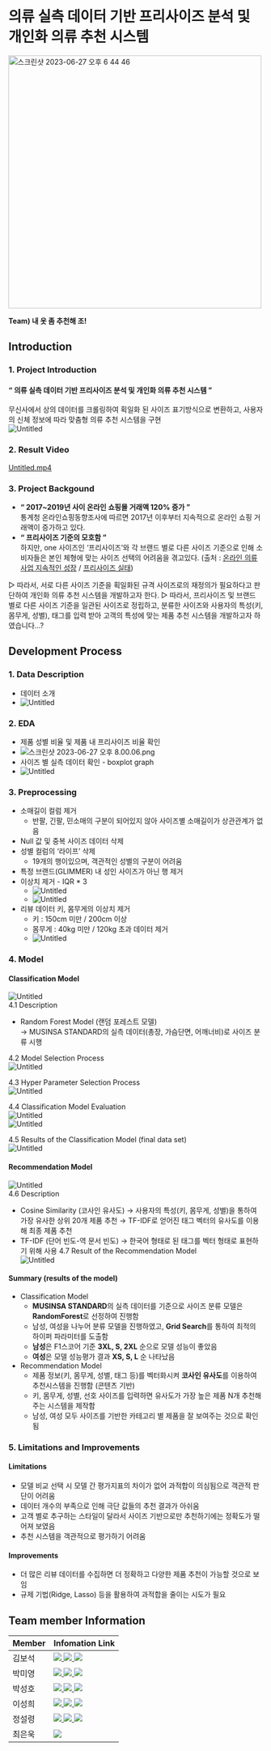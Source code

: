 # 의류 실측 데이터 기반 프리사이즈 분석 및 개인화 의류 추천 시스템
<img width="500" alt="스크린샷 2023-06-27 오후 6 44 46" src="https://github.com/parkmy0420/ML_project/assets/63055186/193b59ee-2364-4508-a2a4-c9db9027b9ba">   

**Team) 내 옷 좀 추천해 조!**  

## Introduction
### 1. Project Introduction
#### “ 의류 실측 데이터 기반 프리사이즈 분석 및 개인화 의류 추천 시스템 ”
  무신사에서 상의 데이터를 크롤링하여 획일화 된 사이즈 표기방식으로 변환하고, 사용자의 신체 정보에 따라 맞춤형 의류 추천 시스템을 구현  
 ![Untitled](https://s3-us-west-2.amazonaws.com/secure.notion-static.com/2d93fdbd-173d-4598-ae6d-91310f5b15e4/Untitled.png)
    
### 2. Result Video
 [Untitled.mp4](https://s3-us-west-2.amazonaws.com/secure.notion-static.com/ddb3edd5-2cc6-4dfd-b587-0a3c36ed3e89/Untitled.mp4)
    
### 3. Project Backgound
 - **“ 2017~2019년 사이 온라인 쇼핑몰 거래액  120% 증가 ”**  
  통계청 온라인쇼핑동향조사에 따르면 2017년 이후부터 지속적으로 온라인 쇼핑 거래액이 증가하고 있다.
 - **“ 프리사이즈 기준의 모호함 ”**  
  하지만, one 사이즈인 ‘프리사이즈’와 각 브랜드 별로 다른 사이즈 기준으로 인해 소비자들은 본인 체형에 맞는 사이즈 선택의 어려움을 겪고있다.
(출처 : [온라인 의류사업 지속적인 성장](http://dew.dothome.co.kr/2020/12/26/도대체-프리사이즈의-기준이-뭔가요-규제-없는-의/) / [프리사이즈 실태](http://www.storyofseoul.com/news/articleView.html?idxno=3710))

▷ 따라서, 서로 다른 사이즈 기준을 획일화된 규격 사이즈로의 재정의가 필요하다고 판단하여 개인화 의류 추천 시스템을 개발하고자 한다.
▷ 따라서, 프리사이즈 및 브랜드 별로 다른 사이즈 기준을 일관된 사이즈로 정립하고,  분류한 사이즈와 사용자의 특성(키, 몸무게, 성별), 태그를 입력 받아 고객의 특성에 맞는 제품 추천 시스템을 개발하고자 하였습니다…?


## Development Process
### 1. Data Description
 - 데이터 소개
 - ![Untitled](https://s3-us-west-2.amazonaws.com/secure.notion-static.com/1268c907-c010-4a82-ac6d-2d793c1af4b0/Untitled.png)

### 2. EDA
 - 제품 성별 비율 및 제품 내 프리사이즈 비율 확인
 - ![스크린샷 2023-06-27 오후 8.00.06.png](https://s3-us-west-2.amazonaws.com/secure.notion-static.com/26c5cb20-54c2-4a39-b763-11db09e799e5/%E1%84%89%E1%85%B3%E1%84%8F%E1%85%B3%E1%84%85%E1%85%B5%E1%86%AB%E1%84%89%E1%85%A3%E1%86%BA_2023-06-27_%E1%84%8B%E1%85%A9%E1%84%92%E1%85%AE_8.00.06.png)
 - 사이즈 별 실측 데이터 확인 - boxplot graph
 - ![Untitled](https://s3-us-west-2.amazonaws.com/secure.notion-static.com/f8896543-fb2d-4834-a18d-35fad8880b93/Untitled.png)

### 3. Preprocessing
- 소매길이 컬럼 제거
  - 반팔, 긴팔, 민소매의 구분이 되어있지 않아 사이즈별 소매길이가 상관관계가 없음
- Null 값 및 중복 사이즈 데이터 삭제
- 성별 컬럼의 ‘라이프’ 삭제
  - 19개의 행이있으며, 객관적인 성별의 구분이 어려움
- 특정 브랜드(GLIMMER) 내 성인 사이즈가 아닌 행 제거
- 이상치 제거 - IQR * 3
  - ![Untitled](https://s3-us-west-2.amazonaws.com/secure.notion-static.com/14d59134-c4aa-41b1-9733-ab8ef9446350/Untitled.png)
  - ![Untitled](https://s3-us-west-2.amazonaws.com/secure.notion-static.com/f03a0fa0-22ce-4956-abfd-2c38e80aa16d/Untitled.png)        
- 리뷰 데이터 키, 몸무게의 이상치 제거
  - 키 : 150cm 미만 / 200cm 이상
  - 몸무게 : 40kg 미만 / 120kg 초과 데이터 제거
  - ![Untitled](https://s3-us-west-2.amazonaws.com/secure.notion-static.com/b556afa6-22f6-460f-9a33-9898fef6bc0c/Untitled.png)

### 4. Model
#### Classification Model
![Untitled](https://s3-us-west-2.amazonaws.com/secure.notion-static.com/6a60fe54-4915-4934-ab46-d092d6b6616d/Untitled.png)    
4.1 Description
- Random Forest Model (랜덤 포레스트 모델)  
  → MUSINSA STANDARD의 실측 데이터(총장, 가슴단면, 어깨너비)로 사이즈 분류 시행
  
4.2 Model Selection Process  
 ![Untitled](https://s3-us-west-2.amazonaws.com/secure.notion-static.com/8c85f629-4ffc-4942-b32f-7d178148b8f6/Untitled.png)  
        
4.3 Hyper Parameter Selection Process         
 ![Untitled](https://s3-us-west-2.amazonaws.com/secure.notion-static.com/9e33d4e6-187f-4f83-b23e-3acd172a8804/Untitled.png)
        
4.4 Classification Model Evaluation  
 ![Untitled](https://s3-us-west-2.amazonaws.com/secure.notion-static.com/5ed91ceb-d5d6-427f-b362-caab06de7e1f/Untitled.png)       
 ![Untitled](https://s3-us-west-2.amazonaws.com/secure.notion-static.com/81ac89b3-eccf-4658-9c93-3e71a1c90033/Untitled.png)
        
4.5 Results of the Classification Model (final data set)  
 ![Untitled](https://s3-us-west-2.amazonaws.com/secure.notion-static.com/a7c0affb-fcda-4882-abdf-251faf977460/Untitled.png)
            
#### Recommendation Model
 ![Untitled](https://s3-us-west-2.amazonaws.com/secure.notion-static.com/83516f3c-a6e9-40af-b5e3-76aa78caa080/Untitled.png)   
4.6 Description
- Cosine Similarity (코사인 유사도)
  →  사용자의 특성(키, 몸무게, 성별)을 통하여 가장 유사한 상위 20개 제품 추천
  →  TF-IDF로 얻어진 태그 벡터의 유사도를 이용해 최종 제품 추천
- TF-IDF (단어 빈도-역 문서 빈도)
  →  한국어 형태로 된 태그를 벡터 형태로 표현하기 위해 사용
4.7 Result of the Recommendation Model  
  ![Untitled](https://s3-us-west-2.amazonaws.com/secure.notion-static.com/0f627a5d-0ad1-421c-907f-67b915539899/Untitled.png)

#### Summary (results of the model)
- Classification Model
  - **MUSINSA STANDARD**의 실측 데이터를 기준으로 사이즈 분류 모델은 **RandomForest**로 선정하여 진행함
  - 남성, 여성을 나누어 분류 모델을 진행하였고, **Grid Search**를 통하여 최적의 하이퍼 파라미터를 도출함
  - **남성**은 F1스코어 기준 **3XL, S, 2XL** 순으로 모델 성능이 좋았음
  - **여성**은 모델 성능평가 결과 **XS, S, L** 순 나타났음
- Recommendation Model
  - 제품 정보(키, 몸무게, 성별, 태그 등)를 벡터화시켜 **코사인 유사도**를 이용하여 추천시스템을 진행함 (콘텐츠 기반)
  - 키, 몸무게, 성별, 선호 사이즈를 입력하면 유사도가 가장 높은 제품 N개 추천해주는 시스템을 제작함
  - 남성, 여성 모두 사이즈를 기반한 카테고리 별 제품을 잘 보여주는 것으로 확인됨

### 5. Limitations and Improvements
#### Limitations
- 모델 비교 선택 시 모델 간 평가지표의 차이가 없어 과적합이 의심됨으로 객관적 판단이 어려움
- 데이터 개수의 부족으로 인해 극단 값들의 추천 결과가 아쉬움
- 고객 별로 추구하는 스타일이 달라서 사이즈 기반으로만 추천하기에는 정확도가 떨어져 보였음
- 추천 시스템을 객관적으로 평가하기 어려움
    
#### Improvements
- 더 많은 리뷰 데이터를 수집하면 더 정확하고 다양한 제품 추천이 가능할 것으로 보임
- 규제 기법(Ridge, Lasso) 등을 활용하여 과적합을 줄이는 시도가 필요


## Team member Information

|Member|Infomation Link|
|------|----------|
|김보석|<a href="https://github.com/Jaredsasset"><img src="https://img.shields.io/badge/GitHub-181717?style=flat-square&logo=GitHub&logoColor=white"/> <a href="https://velog.io/@fnrfn2"><img src="https://img.shields.io/badge/Velog-20C997?style=flat-square&logo=Velog&logoColor=white"/> <a href="mailto:fnffn2354@gmail.com"><img src="https://img.shields.io/badge/Mail-EA4335?style=flat-square&logo=Gmail&logoColor=white"/></a>|
|박미영|<a href="https://github.com/parkmy0420"><img src="https://img.shields.io/badge/GitHub-181717?style=flat-square&logo=GitHub&logoColor=white"/> <a href="https://velog.io/@zer0"><img src="https://img.shields.io/badge/Velog-20C997?style=flat-square&logo=Velog&logoColor=white"/> <a href="mailto:parkmy0420@gmail.com"><img src="https://img.shields.io/badge/Mail-EA4335?style=flat-square&logo=Gmail&logoColor=white"/></a>|
|박성호|<a href="https://github.com/Pakkoc"><img src="https://img.shields.io/badge/GitHub-181717?style=flat-square&logo=GitHub&logoColor=white"/> <a href="https://velog.io/@pa__kko"><img src="https://img.shields.io/badge/Velog-20C997?style=flat-square&logo=Velog&logoColor=white"/> <a href="mailto:qkrtjdgh751014@gmail.com"><img src="https://img.shields.io/badge/Mail-EA4335?style=flat-square&logo=Gmail&logoColor=white"/></a>|
|이성희|<a href="https://github.com/zoe-0314"><img src="https://img.shields.io/badge/GitHub-181717?style=flat-square&logo=GitHub&logoColor=white"/> <a href="https://velog.io/@tjdgml1735"><img src="https://img.shields.io/badge/Velog-20C997?style=flat-square&logo=Velog&logoColor=white"/> <a href="mailto:tjdgml1735@naver.com"><img src="https://img.shields.io/badge/Mail-EA4335?style=flat-square&logo=Gmail&logoColor=white"/></a>|
|정설령|<a href="https://github.com/SeolRyung"><img src="https://img.shields.io/badge/GitHub-181717?style=flat-square&logo=GitHub&logoColor=white"/> <a href="https://velog.io/@seolryung"><img src="https://img.shields.io/badge/Velog-20C997?style=flat-square&logo=Velog&logoColor=white"/> <a href="mailto:tjffud97@gmail.com"><img src="https://img.shields.io/badge/Mail-EA4335?style=flat-square&logo=Gmail&logoColor=white"/></a>|
|최은욱|<a href="https://github.com/Anti-KAOS"><img src="https://img.shields.io/badge/GitHub-181717?style=flat-square&logo=GitHub&logoColor=white"/></a>|

